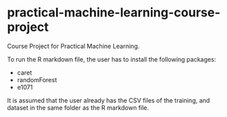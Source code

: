 # practical-machine-learning-course-project

Course Project for Practical Machine Learning.

To run the R markdown file, the user has to install the following packages:

* caret
* randomForest
* e1071

It is assumed that the user already has the CSV files of the training, and dataset in the same folder as the R markdown file.